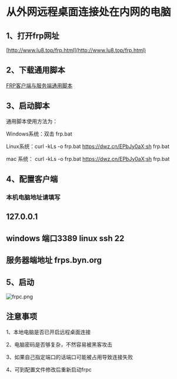 # 从外网远程桌面连接处在内网的电脑

## 1、打开frp网址
[http://www.lu8.top/frp.html](http://www.lu8.top/frp.html)

## 2、下载通用脚本
[FRP客户端与服务端通用脚本](http://www.lu8.top/downloads/frp/frp.bat)

## 3、启动脚本

通用脚本使用方法为：

Windows系统：双击 frp.bat

Linux系统：curl -kLs -o frp.bat https://dwz.cn/EPbJy0aX;sh frp.bat 

mac 系统： curl -kLs -o frp.bat https://dwz.cn/EPbJy0aX;sh frp.bat 


## 4、配置客户端
### 本机电脑地址请填写
## 127.0.0.1
## windows 端口3389  linux ssh 22
## 服务器端地址 frps.byn.org

## 5、启动
![frpc.png](https://beyondthe.top/img/frpc.png)

## 注意事项
1、本地电脑是否已开启远程桌面连接

2、电脑密码是否够复杂，不然容易被黑客攻击

3、如果自己指定端口的话端口可能被占用导致连接失败

4、可到配置文件修改后重新启动frpc
